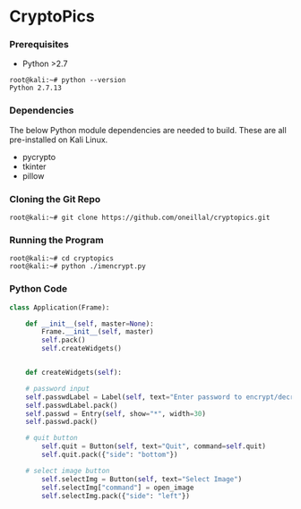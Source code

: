 # CryptoPics

### Prerequisites  
  * Python >2.7  

```
root@kali:~# python --version 
Python 2.7.13
```

### Dependencies  
The below Python module dependencies are needed to build. These are all pre-installed on Kali Linux.
  * pycrypto  
  * tkinter  
  * pillow  

### Cloning the Git Repo  

```
root@kali:~# git clone https://github.com/oneillal/cryptopics.git
```

### Running the Program 

``` 
root@kali:~# cd cryptopics
root@kali:~# python ./imencrypt.py
```

### Python Code

```python
class Application(Frame):

    def __init__(self, master=None):
        Frame.__init__(self, master)
        self.pack()
        self.createWidgets()


    def createWidgets(self):

	# password input
	self.passwdLabel = Label(self, text="Enter password to encrypt/decrypt image:")
	self.passwdLabel.pack()
	self.passwd = Entry(self, show="*", width=30)
	self.passwd.pack()

	# quit button
        self.quit = Button(self, text="Quit", command=self.quit)
        self.quit.pack({"side": "bottom"})

	# select image button
        self.selectImg = Button(self, text="Select Image")
        self.selectImg["command"] = open_image
        self.selectImg.pack({"side": "left"})
```

